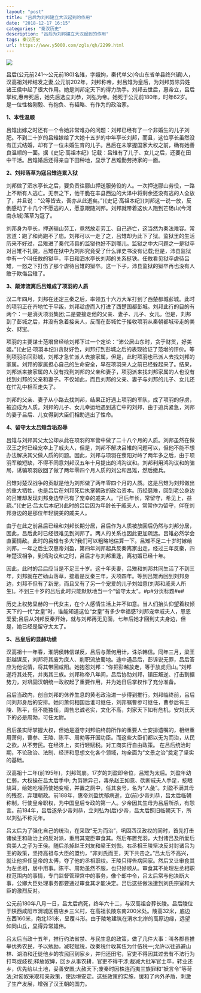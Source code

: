 ```yaml
---
layout: "post"
title: "吕后为刘邦建立大汉起到的作用"
date: "2018-12-17 16:15"
categories: "秦汉历史"
description: "吕后为刘邦建立大汉起到的作用"
tags: 秦汉历史
url: https://www.y5000.com/zgls/qh/2299.html
---
```






[![](https://img.y5000.com/uploads/allimg/160411/4-160411211301231.jpg)](https://www.y5000.com)

吕后(公元前241～公元前180)名雉，字娥姁，秦代单父(今山东省单县终兴镇)人，汉高祖刘邦结发之妻,公元前202年，刘邦称帝，封吕雉为皇后，为刘邦剪除异姓诸王侯中起了很大作用。她是刘邦定天下的得力助手。刘邦去世后，惠帝立，吕后掌权,惠帝死后，她先后选立刘恭，刘弘为帝。她死于公元前180年，时年62岁。是一位性格刚毅、有抱负、有韬略、有作为的政治家。

**1、本性温顺**

吕雉出嫁之时还有一个令她非常难办的问题：刘邦已经有了一个非婚生的儿子刘肥。不到二十岁的吕雉嫁给了大她十五岁的中年亭长刘邦，而且，这位亭长虽然没有正式结婚，却有了一位未婚生育的儿子。吕后在未掌握国家大权之前，确有她善良温顺的一面。据《史记·高祖本纪》记载：吕雉有了儿子、女儿之后，还要在田中干活。吕雉婚后还得亲自下田种地，显示了吕雉勤劳持家的一面。

**2、刘邦落草为寇吕雉连累入狱**

刘邦做了泗水亭长之后，要负责往郦山押送服劳役的人。一次押送郦山劳役，一路上不断有人逃亡。无奈之下，他干脆在丰县西边的大泽中将剩余还没有逃的人全放了，并且说：“公等皆去，吾亦从此逝矣。”(《史记·高祖本纪》)刘邦这一说一放，反倒感动了十几个不愿逃的人，愿意跟随刘邦。刘邦就带着这伙人跑到芒砀山(今河南永城)落草为寇了。

刘邦身为亭长，押送骊山劳工，竟然放走劳工、自己逃亡，这当然为秦法难容。常言道：跑了和尚跑不了庙。刘邦可以一走了之，吕雉却为此下了狱。监狱里的生活历来不好过，吕雉进了秦代沛县的监狱也好不到哪儿。监狱之中大问题之一是狱卒对吕雉不礼貌，吕雉在狱中为刘邦究竟受了什么罪史书没有记载;但是，沛县监狱中有一个叫任敖的狱卒，平日和泗水亭长刘邦的关系挺铁。任敖看见狱卒虐待吕雉，一怒之下打伤了那个虐待吕雉的狱卒。这一下子，沛县监狱的狱卒再也没有人敢于欺侮吕雉了。

**3、颠沛流离后吕雉成了项羽的人质**

汉二年四月，刘邦在还定三秦之后，率领五十六万大军打到了西楚都城彭城。此时的项羽正在齐地忙于平叛，刘邦趁虚而入打进了西楚国都彭城。刘邦此行的目的有两个：一是消灭项羽集团;二是要接走他的父亲、妻子、儿子、女儿。但是，刘邦到了彭城之后，并没有急着接亲人，反而在彭城忙于接收项羽从秦朝都城带走的美女、财宝。

项羽的主要谋士范增曾经给刘邦下过一个定论：“沛公居山东时，贪于财货，好美姬。”(《史记·项羽本纪》)贪财好色，刘邦打到彭城之后的表现验证了范增的评价。等到项羽杀回彭城，刘邦才急忙派人去接家属，但是，此时项羽也已派人去找刘邦的家属。刘邦的家属担心自己的生命安全，早在项羽来人之前已经躲起来了。结果，刘邦派来接家属的人没有找到刘邦的父亲和妻子，项羽派来找刘邦家属的人也没有找到刘邦的父亲和妻子。不仅如此，而且刘邦的父亲、妻子与刘邦的儿子、女儿还在忙乱中相互走失了。

刘邦的父亲、妻子从小路去找刘邦，结果正好遇上项羽的军队，成了项羽的俘虏，被迫成为人质。刘邦的儿子、女儿幸运地遇到逃亡中的刘邦，由于追兵紧急，刘邦的妻子吕后、儿女得到大臣们相助逃出了性命。

**4、留守太太吕雉含垢忍辱**

吕雉与刘邦其父太公却从此在项羽的军营中做了二十八个月的人质。刘邦虽然在做汉王之时已经宠幸上了戚夫人，但是，刘邦不解决吕雉的问题可以，但他不能不想办法解决其父做人质的问题。因此，刘邦与项羽在荥阳对峙了两年多之后，由于项羽军粮短缺，不得不同意刘邦汉五年十月提出的鸿沟议和。刘邦利用鸿沟议和的骗局，诱骗项羽放回了做了两年零四个月人质的刘公和吕雉，然后撤兵。

吕雉对楚汉战争的贡献是他为刘邦做了两年零四个月的人质。这是吕雉为刘邦做出的重大牺牲，也是吕后在刘邦死后执掌朝政的政治资本。历经磨难，回到老公身边的吕雉却发现刘邦身边早已有了宠幸的戚夫人。“吕后年长，常留守，希见上，益疏。”(《史记·吕太后本纪》)此时的吕后因为年龄长于戚夫人，常常作为留守，伴在刘邦身边的是那位年轻貌美的戚夫人。

由于在此之前吕后已经和刘邦长期分居，吕后作为人质被放回后仍然与刘邦分居，因此，吕后此时已经很难见到刘邦了。两人的关系也因此更加疏远。吕雉必然学会直面情敌。此时的吕雉有多大?我们可以粗略地估算一下。吕雉不足二十岁时嫁给刘邦，一年之后生汉惠帝刘盈，第四年刘邦起兵反秦离家出走，经过三年反秦，四年楚汉相争，到鸿沟议和之时，吕后才与刘邦重逢，离初婚已经十年。

因此，此时的吕后应当是不足三十岁。这十年夫妻，吕雉和刘邦共同生活了不到三年，刘邦就在芒砀山落草，接着是反秦三年，灭项四年。等到吕雉再回到刘邦身边，刘邦不但有了新宠，而且又有了另一个宠爱的儿子刘如意(刘邦和戚夫人所生)。不到三十岁的吕后此时只能默默地当一个“留守太太”。#p#分页标题#e#

历史上权势显赫的一代女主，在个人感情生活上并不如意。当人们抬头仰望着权倾天下的一代“女皇”时，谁能知道这位“女皇”有多少幸福感?刘邦宠幸戚夫人，恩恩爱爱;吕后从刘邦反秦开始，就与刘邦再无见面，七年后她才回到丈夫身边，但是，她已经是留守太太了。

**5、吕皇后的显赫功绩**

汉高祖十一年春，淮阴侯韩信谋反，吕后与萧何用计，诛杀韩信。同年三月，梁王彭越谋反，刘邦将其废为庶人、削职流放蜀地。途中遇吕后，彭诉说无罪，吕后答应为他说情，将其带回咸阳。她抱怨刘邦：“你把彭越放走，等于放虎归山。”刘邦遂将其处死，并夷其三族。刘邦称帝八年间，吕后协助刘邦，镇压叛逆、打击割据势力，对巩固汉朝统一政权起了重要作用，并为她日后掌权作了充分准备。

吕后当政内，创自刘邦的休养生息的黄老政治进一步得到推行。刘邦临终前，吕后问刘邦身后的安排。她问萧何相国后谁可继任，刘邦嘱曹参可继任，曹参后有王陵、陈平，但不能独任，周勃忠诚老实，文化不高，刘家天下如有危机，安刘氏天下的必是周勃，可任太尉。

吕后虽实际掌握大权，但她是遵守刘邦临终前所作的重要人士安排遗嘱的，相继重用萧何，曹参、王陵、陈平、周勃等开国功臣。而这些大臣们都以无为而治，从民之欲，从不劳民。在经济上，实行轻赋税。对工商实行自由政策。
在吕后统治时期，不论政治、法制、经济和思想文化各个领域，均全面为“文景之治”奠定了坚实的基础。

汉高祖十二年(前195年)，刘邦驾崩。17岁的刘盈即帝位，吕雉为太后。刘盈年幼仁弱，大权操在吕太后手中;
为剪除异己，毒杀赵王如意、砍断戚夫人手足，挖眼烧耳，给她吃哑药使她变哑，并置之厕中，任其哀号，名为“人彘”。刘盈不满其母的残忍，弃理朝政。前188年，惠帝刘盈忧郁病逝，立(前)少帝刘恭，吕太后临朝称制，行使皇帝职权，为中国皇后专政的第一人。少帝因其生母为吕后所杀，有怨言。前184年，吕后遂杀少帝刘恭，立刘弘为(后)少帝，吕太后照旧临朝天下，所以刘弘不称元年。

吕太后为了强化自己的统治，在采取“无为而治”，巩固西汉政权的同时，首先打击诸侯王和政治上的反对派，重用其宠臣审食其。然后布置党羽，大封诸吕及所爱后宫美人之子为王侯。随后杀掉赵王刘友和梁王刘恢。右丞相王陵坚决反对封诸吕为王的政策，坚持高祖与大臣的盟约，“非刘氏而王，天下共击之。”吕太后不高兴，就让他担任皇帝的太傅，夺了他的丞相职权。王陵只得告病回家。然后又让审食其为左丞相，居中用事。陈平、周勃虽然不服，也只好顺从。审食其不处理左丞相职权范围内的事情，专门监督管理宫中的事务，像个郎中令，吕太后常与他决断大事，公卿大臣处理事务都要通过审食其才能决定。吕后这些做法遭到刘氏宗室和大臣的激烈反对。

公元前180年八月一日，吕太后病死，终年六十二，与汉高祖合葬长陵。吕后陵位于陕西咸阳市渭城区窑店乡三义村，在高祖长陵东南200米处。陵高32米，底边东西160米，南北131米，呈覆斗形。由于陵地建筑在渭水北岸的高原边缘，远望如同山丘，显得异常雄伟。

吕太后当政十五年，推行约法省禁、与民生息的政策，做了几件大事：叫各郡县推举优秀农民，予以勉励，减轻赋税，改秦税什收其伍为什伍税一;允许以往逃避山林、湖泊和迁徙他乡的农民回到家乡，并归还田宅，官吏不得因其过去有不法行为打骂或歧视;释放奴婢，回乡从事农耕，官吏不得干涉;裁减大批军官士卒，转业还乡，优先给以土地，妥善安置;大赦天下;废秦时因株连而夷三族罪和“妖言令”等苛法;对匈奴采取和亲政策，使边境安定。这些政策的实施，缓和了内外矛盾，刺激了生产发展，增强了汉王朝的国力。
